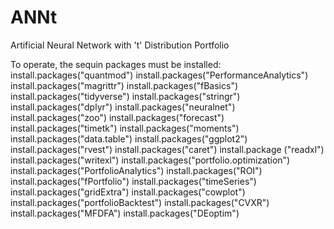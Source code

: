 # ANNt
Artificial Neural Network with 't' Distribution Portfolio 

To operate, the sequin packages must be installed:
install.packages("quantmod")
install.packages("PerformanceAnalytics")
install.packages("magrittr")
install.packages("fBasics")
install.packages("tidyverse")
install.packages("stringr")
install.packages("dplyr")
install.packages("neuralnet")
install.packages("zoo")
install.packages("forecast")
install.packages("timetk")
install.packages("moments")
install.packages("data.table")
install.packages("ggplot2")
install.packages("rvest")
install.packages("caret")
install.package ("readxl")
install.packages("writexl")
install.packages("portfolio.optimization")
install.packages("PortfolioAnalytics")
install.packages("ROI")
install.packages("fPortfolio")
install.packages("timeSeries")
install.packages("gridExtra")
install.packages("cowplot")
install.packages("portfolioBacktest")
install.packages("CVXR")
install.packages("MFDFA")
install.packages("DEoptim")
